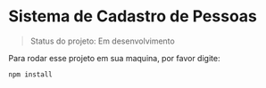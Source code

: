<h1> Sistema de Cadastro de Pessoas </h1>
  
  > Status do projeto: Em desenvolvimento 
  
  Para rodar esse projeto em sua maquina, por favor digite:
  
  ```
  npm install
  ```
  
